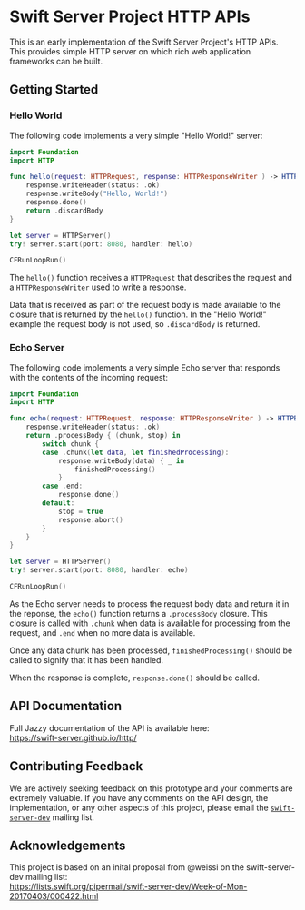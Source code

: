 # Swift Server Project HTTP APIs

This is an early implementation of the Swift Server Project's HTTP APIs. This provides simple HTTP server on which rich web application frameworks can be built.

## Getting Started


### Hello World
The following code implements a very simple "Hello World!" server:

```swift
import Foundation
import HTTP

func hello(request: HTTPRequest, response: HTTPResponseWriter ) -> HTTPBodyProcessing { 
    response.writeHeader(status: .ok) 
    response.writeBody("Hello, World!") 
    response.done() 
    return .discardBody 
} 

let server = HTTPServer()
try! server.start(port: 8080, handler: hello)

CFRunLoopRun()
```

The `hello()` function receives a `HTTPRequest` that describes the request and a `HTTPResponseWriter` used to write a response. 

Data that is received as part of the request body is made available to the closure that is returned by the `hello()` function. In the "Hello World!" example the request body is not used, so `.discardBody` is returned.

### Echo Server
The following code implements a very simple Echo server that responds with the contents of the incoming request:

```swift
import Foundation
import HTTP

func echo(request: HTTPRequest, response: HTTPResponseWriter ) -> HTTPBodyProcessing {
    response.writeHeader(status: .ok)
    return .processBody { (chunk, stop) in
        switch chunk {
        case .chunk(let data, let finishedProcessing):
            response.writeBody(data) { _ in
                finishedProcessing()
            }
        case .end:
            response.done()
        default:
            stop = true
            response.abort()
        }
    }
}

let server = HTTPServer()
try! server.start(port: 8080, handler: echo)

CFRunLoopRun()
```
As the Echo server needs to process the request body data and return it in the reponse, the `echo()` function returns a `.processBody` closure. This closure is called with `.chunk` when data is available for processing from the request, and `.end` when no more data is available.

Once any data chunk has been processed, `finishedProcessing()` should be called to signify that it has been handled.

When the response is complete, `response.done()` should be called.

## API Documentation
Full Jazzy documentation of the API is available here:  
<https://swift-server.github.io/http/>

## Contributing Feedback
We are actively seeking feedback on this prototype and your comments are extremely valuable. If you have any comments on the API design, the implementation, or any other aspects of this project, please email the [`swift-server-dev`](https://lists.swift.org/mailman/listinfo/swift-server-dev) mailing list.

## Acknowledgements
This project is based on an inital proposal from @weissi on the swift-server-dev mailing list:  
<https://lists.swift.org/pipermail/swift-server-dev/Week-of-Mon-20170403/000422.html>
